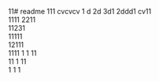 11# readme 111
cvcvcv
1 d
2d
3d1 
2ddd1
cv11  
1111 
2211  
11231   
11111    
12111    
1111 
1  1
11  
11
1
11   
1
1
1
 
